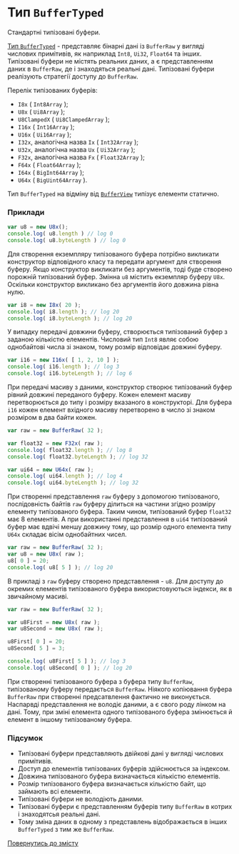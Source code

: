 # Тип <code>BufferTyped</code>

Стандартні типізовані буфери.

[Тип `BufferTyped`](https://developer.mozilla.org/en-US/docs/Web/JavaScript/Reference/Global_Objects/TypedArray) - представляє бінарні дані із `BufferRaw` у вигляді числових примітивів, як наприклад `Int8`, `Ui32`, `Float64` та інших. Типізовані буфери не містять реальних даних, а є представленням даних в `BufferRaw`, де і знаходяться реальні дані. Типізовані буфери реалізують стратегії доступу до `BufferRaw`.

Перелік типізованих буферів:

- `I8x` ( `Int8Array` );
- `U8x` ( `Ui8Array` );
- `U8ClampedX` ( `Ui8ClampedArray` );
- `I16x` ( `Int16Array` );
- `U16x` ( `Ui16Array` );
- `I32x`, аналогічна назва `Ix` ( `Int32Array` );
- `U32x`, аналогічна назва `Ux` ( `Ui32Array` );
- `F32x`, аналогічна назва `Fx` ( `Float32Array` );
- `F64x` ( `Float64Array` );
- `I64x` ( `BigInt64Array` );
- `U64x` ( `BigUint64Array` ).

Тип `BufferTyped` на відміну від [`BufferView`](./BufferView.md) типізує елементи статично.

### Приклади

```js
var u8 = new U8x();
console.log( u8.length ) // log 0
console.log( u8.byteLength ) // log 0
```

Для створення екземпляру типізованого буфера потрібно викликати конструктор відповідного класу та передати аргумент для створення буферу. Якщо конструктор викликати без аргументів, тоді буде створено порожній типізований буфер.
Змінна `u8` містить екземпляр буферу `U8x`. Оскільки конструктор викликано без аргументів його довжина рівна нулю.

```js
var i8 = new I8x( 20 );
console.log( i8.length ); // log 20
console.log( i8.byteLength ); // log 20
```

У випадку передачі довжини буферу, створюється типізований буфер з заданою кількістю елементів. Числовий тип `Int8` являє собою однобайтові числа зі знаком, тому розмір відповідає довжині буферу.

```js
var i16 = new I16x( [ 1, 2, 10 ] );
console.log( i16.length ); // log 3
console.log( i16.byteLength ); // log 6
```

При передачі масиву з даними, конструктор створює типізований буфер рівний довжині переданого буферу. Кожен елемент масиву перетворюється до типу і розміру вказаного в конструкторі. Для буфера `i16` кожен елемент вхідного масиву перетворено в число зі знаком розміром в два байти кожен.

```js
var raw = new BufferRaw( 32 );

var float32 = new F32x( raw );
console.log( float32.length ); // log 8
console.log( float32.byteLength ); // log 32

var ui64 = new U64x( raw );
console.log( ui64.length ); // log 4
console.log( ui64.byteLength ); // log 32
```

При створенні представлення `raw` буферу з допомогою типізованого, послідовність байтів `raw` буферу ділиться на частини згідно розміру елементу типізованого буфера. Таким чином, типізований буфер `float32` має 8 елементів. А при використанні представлення в `ui64` типізований буфер має вдвічі меншу довжину тому, що розмір одного елемента типу `U64x` складає вісім однобайтних чисел.

```js
var raw = new BufferRaw( 32 );
var u8 = new U8x( raw );
u8[ 0 ] = 20;
console.log( u8[ 5 ] ); // log 20
```

В прикладі з `raw` буферу створено представлення - `u8`. Для доступу до окремих елементів типізованого буфера використовуються індекси, як в звичайному масиві.

```js
var raw = new BufferRaw( 32 );

var u8First = new U8x( raw );
var u8Second = new U8x( raw );

u8First[ 0 ] = 20;
u8Second[ 5 ] = 3;

console.log( u8First[ 5 ] ); // log 3
console.log( u8Second[ 0 ] ); // log 20
```

При створенні типізованого буфера з буфера типу `BufferRaw`, типізованому буферу передається `BufferRaw`. Ніякого копіювання буфера `BufferRaw` при створенні предсатвлення фактично не виконується. Наспарвді представлення не володіє даними, а є свого роду лінком на дані. Тому, при зміні елемента одного типізованого буфера змінюється й елемент в іншому типізованому буфера.

### Підсумок

- Типізовані буфери представляють двійкові дані у вигляді числових примітивів.
- Доступ до елементів типізованих буферів здійснюється за індексом.
- Довжина типізованого буфера визначається кількістю елементів.
- Розмір типізованого буфера визначається кількістю байт, що займають всі елементи.
- Типізовані буфери не володіють даними.
- Типізовані буфери є представленням буферів типу `BufferRaw` в котрих і знаходятсья реальні дані.
- Тому зміна даних в одному з представлень відображається в інших `BufferTyped` з тим же `BufferRaw`.

[Повернутись до змісту](../README.md#Концепції)
